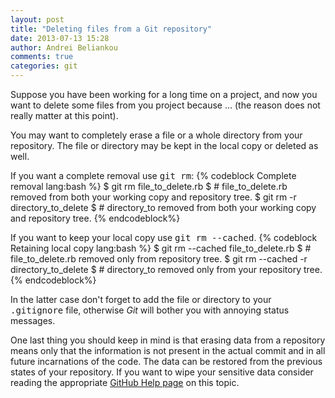 ```yaml
---
layout: post
title: "Deleting files from a Git repository"
date: 2013-07-13 15:28
author: Andrei Beliankou
comments: true
categories: git
---
```


Suppose you have been working for a long time on a project, and now you want to delete some files from you project because ... (the reason does not really matter at this point).

You may want to completely erase a file or a whole directory from your repository. The file or directory may be kept in the local copy or deleted as well.

If you want a complete removal use <tt>git rm</tt>:
{% codeblock Complete removal lang:bash %}
$ git rm file_to_delete.rb
$ # file_to_delete.rb removed from both your working copy and repository tree.
$ git rm -r directory_to_delete
$ # directory_to removed from both your working copy and repository tree.
{% endcodeblock%}

If you want to keep your local copy use <tt>git rm --cached</tt>.
{% codeblock Retaining local copy lang:bash %}
$ git rm --cached file_to_delete.rb
$ # file_to_delete.rb removed only from repository tree.
$ git rm --cached -r directory_to_delete
$ # directory_to removed only from your repository tree.
{% endcodeblock%}

In the latter case don't forget to add the file or directory to your <tt>.gitignore</tt> file, otherwise _Git_ will bother you with annoying status messages.

One last thing you should keep in mind is that erasing data from a repository means only that the information is not present in the actual commit and in all future incarnations of the code. The data can be restored from the previous states of your repository. If you want to wipe your sensitive data consider reading the appropriate [GitHub Help page](https://help.github.com/articles/remove-sensitive-data) on this topic.
